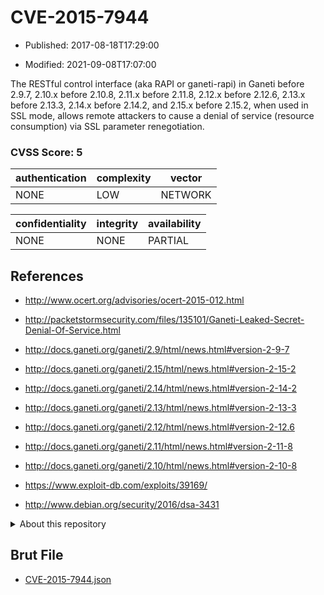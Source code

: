 # CVE-2015-7944

- Published: 2017-08-18T17:29:00

- Modified: 2021-09-08T17:07:00

The RESTful control interface (aka RAPI or ganeti-rapi) in Ganeti before 2.9.7, 2.10.x before 2.10.8, 2.11.x before 2.11.8, 2.12.x before 2.12.6, 2.13.x before 2.13.3, 2.14.x before 2.14.2, and 2.15.x before 2.15.2, when used in SSL mode, allows remote attackers to cause a denial of service (resource consumption) via SSL parameter renegotiation.

### CVSS Score: **5**

| authentication | complexity | vector |
| --- | --- | --- |
| NONE | LOW | NETWORK |

| confidentiality | integrity | availability |
| --- | --- | --- |
| NONE | NONE | PARTIAL |

## References

* http://www.ocert.org/advisories/ocert-2015-012.html

* http://packetstormsecurity.com/files/135101/Ganeti-Leaked-Secret-Denial-Of-Service.html

* http://docs.ganeti.org/ganeti/2.9/html/news.html#version-2-9-7

* http://docs.ganeti.org/ganeti/2.15/html/news.html#version-2-15-2

* http://docs.ganeti.org/ganeti/2.14/html/news.html#version-2-14-2

* http://docs.ganeti.org/ganeti/2.13/html/news.html#version-2-13-3

* http://docs.ganeti.org/ganeti/2.12/html/news.html#version-2-12.6

* http://docs.ganeti.org/ganeti/2.11/html/news.html#version-2-11-8

* http://docs.ganeti.org/ganeti/2.10/html/news.html#version-2-10-8

* https://www.exploit-db.com/exploits/39169/

* http://www.debian.org/security/2016/dsa-3431

<details>
<summary>About this repository</summary> 

  This repository is part of the project [Live Hack CVE](https://github.com/Live-Hack-CVE). Main website can be found [www.live-hack.org](https://www.live-hack.org) 
  
  Made by [Sn0wAlice](https://github.com/Sn0wAlice) for the people that care about security and need to have a feed of the latest CVEs. Hope you enjoy it, don't forget to star the repo and follow me on [Twitter](https://twitter.com/Sn0wAlice) and [Github](https://github.com/Sn0wAlice). And that is my [personnal website](https://www.alice-snow.me/)

  - [Home Page](https://github.com/Live-Hack-CVE)
  - [Framework](https://github.com/Live-Hack-CVE/cve-framework)
  - [CVE database](https://github.com/Live-Hack-CVE/full_database)
  - [Changelog](https://github.com/Live-Hack-CVE/Changelog)
</details>

## Brut File

* [CVE-2015-7944.json](https://raw.githubusercontent.com/Live-Hack-CVE/full_database/main/cves/2015/CVE-2015-7944.json)

